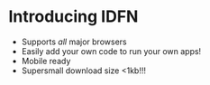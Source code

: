 <h1> Introducing IDFN </h1>

<ul>
<li>Supports <em>all</em> major browsers
<li>Easily add your own code to run your own apps!
<li>Mobile ready
<li>Supersmall download size <1kb!!!</ul>

